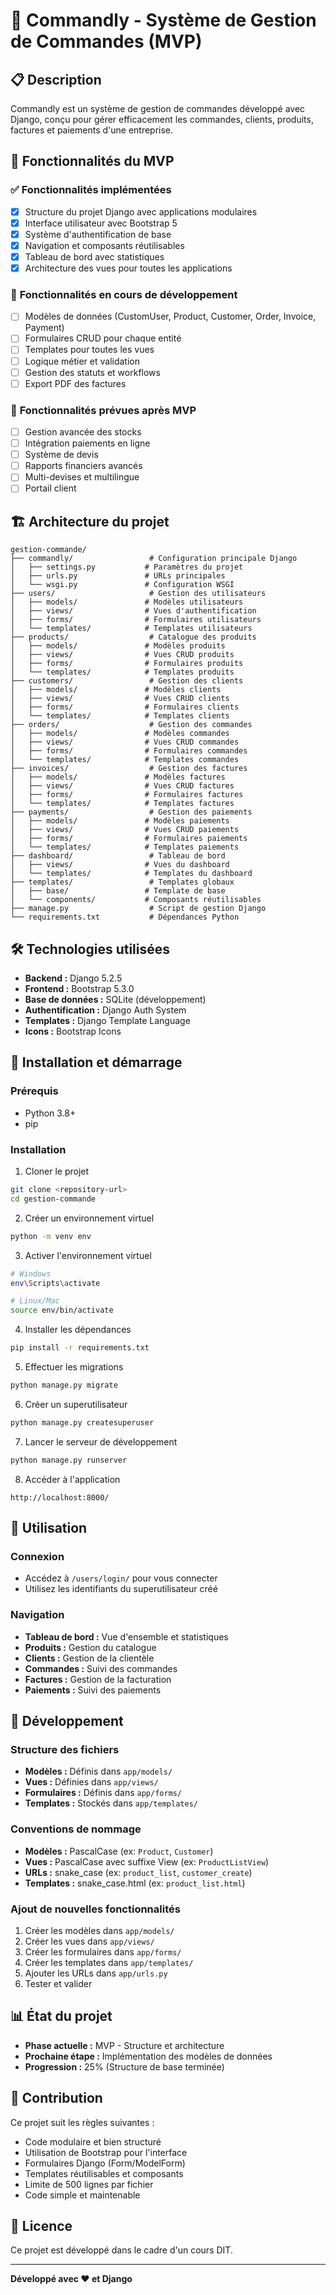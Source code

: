# 🚀 Commandly - Système de Gestion de Commandes (MVP)

## 📋 Description

Commandly est un système de gestion de commandes développé avec Django, conçu pour gérer efficacement les commandes, clients, produits, factures et paiements d'une entreprise.

## 🎯 Fonctionnalités du MVP

### ✅ **Fonctionnalités implémentées**
- [x] Structure du projet Django avec applications modulaires
- [x] Interface utilisateur avec Bootstrap 5
- [x] Système d'authentification de base
- [x] Navigation et composants réutilisables
- [x] Tableau de bord avec statistiques
- [x] Architecture des vues pour toutes les applications

### 🔄 **Fonctionnalités en cours de développement**
- [ ] Modèles de données (CustomUser, Product, Customer, Order, Invoice, Payment)
- [ ] Formulaires CRUD pour chaque entité
- [ ] Templates pour toutes les vues
- [ ] Logique métier et validation
- [ ] Gestion des statuts et workflows
- [ ] Export PDF des factures

### 🚀 **Fonctionnalités prévues après MVP**
- [ ] Gestion avancée des stocks
- [ ] Intégration paiements en ligne
- [ ] Système de devis
- [ ] Rapports financiers avancés
- [ ] Multi-devises et multilingue
- [ ] Portail client

## 🏗️ Architecture du projet

```
gestion-commande/
├── commandly/                 # Configuration principale Django
│   ├── settings.py           # Paramètres du projet
│   ├── urls.py               # URLs principales
│   └── wsgi.py               # Configuration WSGI
├── users/                     # Gestion des utilisateurs
│   ├── models/               # Modèles utilisateurs
│   ├── views/                # Vues d'authentification
│   ├── forms/                # Formulaires utilisateurs
│   └── templates/            # Templates utilisateurs
├── products/                  # Catalogue des produits
│   ├── models/               # Modèles produits
│   ├── views/                # Vues CRUD produits
│   ├── forms/                # Formulaires produits
│   └── templates/            # Templates produits
├── customers/                 # Gestion des clients
│   ├── models/               # Modèles clients
│   ├── views/                # Vues CRUD clients
│   ├── forms/                # Formulaires clients
│   └── templates/            # Templates clients
├── orders/                    # Gestion des commandes
│   ├── models/               # Modèles commandes
│   ├── views/                # Vues CRUD commandes
│   ├── forms/                # Formulaires commandes
│   └── templates/            # Templates commandes
├── invoices/                  # Gestion des factures
│   ├── models/               # Modèles factures
│   ├── views/                # Vues CRUD factures
│   ├── forms/                # Formulaires factures
│   └── templates/            # Templates factures
├── payments/                  # Gestion des paiements
│   ├── models/               # Modèles paiements
│   ├── views/                # Vues CRUD paiements
│   ├── forms/                # Formulaires paiements
│   └── templates/            # Templates paiements
├── dashboard/                 # Tableau de bord
│   ├── views/                # Vues du dashboard
│   └── templates/            # Templates du dashboard
├── templates/                 # Templates globaux
│   ├── base/                 # Template de base
│   └── components/           # Composants réutilisables
├── manage.py                  # Script de gestion Django
└── requirements.txt           # Dépendances Python
```

## 🛠️ Technologies utilisées

- **Backend :** Django 5.2.5
- **Frontend :** Bootstrap 5.3.0
- **Base de données :** SQLite (développement)
- **Authentification :** Django Auth System
- **Templates :** Django Template Language
- **Icons :** Bootstrap Icons

## 🚀 Installation et démarrage

### Prérequis
- Python 3.8+
- pip

### Installation
1. Cloner le projet
```bash
git clone <repository-url>
cd gestion-commande
```

2. Créer un environnement virtuel
```bash
python -m venv env
```

3. Activer l'environnement virtuel
```bash
# Windows
env\Scripts\activate

# Linux/Mac
source env/bin/activate
```

4. Installer les dépendances
```bash
pip install -r requirements.txt
```

5. Effectuer les migrations
```bash
python manage.py migrate
```

6. Créer un superutilisateur
```bash
python manage.py createsuperuser
```

7. Lancer le serveur de développement
```bash
python manage.py runserver
```

8. Accéder à l'application
```
http://localhost:8000/
```

## 📱 Utilisation

### Connexion
- Accédez à `/users/login/` pour vous connecter
- Utilisez les identifiants du superutilisateur créé

### Navigation
- **Tableau de bord :** Vue d'ensemble et statistiques
- **Produits :** Gestion du catalogue
- **Clients :** Gestion de la clientèle
- **Commandes :** Suivi des commandes
- **Factures :** Gestion de la facturation
- **Paiements :** Suivi des paiements

## 🔧 Développement

### Structure des fichiers
- **Modèles :** Définis dans `app/models/`
- **Vues :** Définies dans `app/views/`
- **Formulaires :** Définis dans `app/forms/`
- **Templates :** Stockés dans `app/templates/`

### Conventions de nommage
- **Modèles :** PascalCase (ex: `Product`, `Customer`)
- **Vues :** PascalCase avec suffixe View (ex: `ProductListView`)
- **URLs :** snake_case (ex: `product_list`, `customer_create`)
- **Templates :** snake_case.html (ex: `product_list.html`)

### Ajout de nouvelles fonctionnalités
1. Créer les modèles dans `app/models/`
2. Créer les vues dans `app/views/`
3. Créer les formulaires dans `app/forms/`
4. Créer les templates dans `app/templates/`
5. Ajouter les URLs dans `app/urls.py`
6. Tester et valider

## 📊 État du projet

- **Phase actuelle :** MVP - Structure et architecture
- **Prochaine étape :** Implémentation des modèles de données
- **Progression :** 25% (Structure de base terminée)

## 🤝 Contribution

Ce projet suit les règles suivantes :
- Code modulaire et bien structuré
- Utilisation de Bootstrap pour l'interface
- Formulaires Django (Form/ModelForm)
- Templates réutilisables et composants
- Limite de 500 lignes par fichier
- Code simple et maintenable

## 📝 Licence

Ce projet est développé dans le cadre d'un cours DIT.

---

**Développé avec ❤️ et Django**

